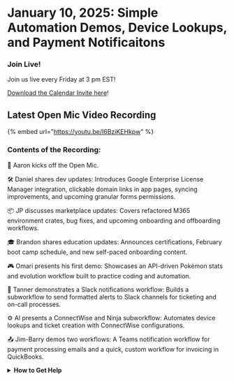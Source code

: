 # January 10, 2025: Simple Automation Demos, Device Lookups, and Payment Notificaitons

### **Join Live!**

Join us live every Friday at 3 pm EST!

&#x20;[Download the Calendar Invite here](https://engine.rewst.io/webhooks/custom/trigger/02eb02e2-1177-43d9-9e13-8547414979fc/c47fdd7f-4075-47a8-ba92-94e790e67c06?request_type=open_mic_link&)!

## Latest Open Mic Video Recording

{% embed url="https://youtu.be/I6BziKEHkpw" %}

### Contents of the Recording:

🎤 Aaron kicks off the Open Mic.&#x20;

🛠️ Daniel shares dev updates: Introduces Google Enterprise License Manager integration, clickable domain links in app pages, syncing improvements, and upcoming granular forms permissions.&#x20;

📦 JP discusses marketplace updates: Covers refactored M365 environment crates, bug fixes, and upcoming onboarding and offboarding workflows.&#x20;

🎓 Brandon shares education updates: Announces certifications, February boot camp schedule, and new self-paced onboarding content.&#x20;

🎮 Omari presents his first demo: Showcases an API-driven Pokémon stats and evolution workflow built to practice coding and automation.&#x20;

💬 Tanner demonstrates a Slack notifications workflow: Builds a subworkflow to send formatted alerts to Slack channels for ticketing and on-call processes.&#x20;

⚙️ Al presents a ConnectWise and Ninja subworkflow: Automates device lookups and ticket creation with ConnectWise configurations.&#x20;

📤 Jim-Barry demos two workflows: A Teams notification workflow for payment processing emails and a quick, custom workflow for invoicing in QuickBooks.



<details>

<summary><strong>How to Get Help</strong></summary>

* 💬 Chat (Discord): [https://discord.gg/rewst​​ ](https://discord.gg/rewst%E2%80%8B%E2%80%8B)
  * Private #\{{ msp \}} channel
  * \#the-kewp
* 🎫 Submit Tickets to: the\_roc@rewst.io
* 📝 Feature Request + Integration Requests: [https://rewst.canny.io/](https://rewst.canny.io/)

**CLUCK UNIVERSITY – REWST TRAINING:**&#x20;

* 👨‍🏫 Live Instructor-Led Training: [https://calendly.com/cluck-u/](https://calendly.com/cluck-u/)
* 🏁 Rewst Foundations Training: [https://docs.rewst.help/cluck-university/rewst-foundations-10x](https://docs.rewst.help/cluck-university/rewst-foundations-10x)
* ▶️ On-demand Videos: [https://docs.rewst.help/cluck-university/rewst-foundations-10x](https://docs.rewst.help/cluck-university/rewst-foundations-10x)

**DOCS:**&#x20;

* 🥚 Rewst Docs: [https://docs.rewst.help ](https://docs.rewst.help)
* ⛩️ Jinja Docs: [https://jinja.palletsprojects.com/](https://jinja.palletsprojects.com/)

**KEY LINKS:**&#x20;

* 📝 Feature Request + Integration Requests: [https://rewst.canny.io/](https://rewst.canny.io/)

</details>

